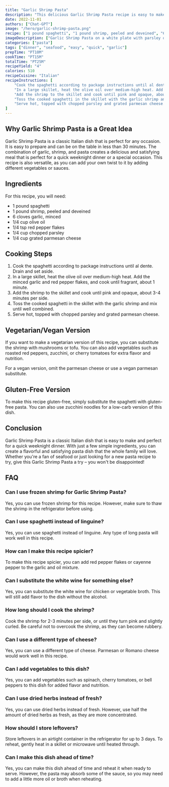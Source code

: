```yaml
---
title: "Garlic Shrimp Pasta"
description: "This delicious Garlic Shrimp Pasta recipe is easy to make and perfect for a quick weeknight dinner. With just a few simple ingredients, you can create a flavorful and satisfying pasta dish that the whole family will love."
date: 2022-11-01
authors: ["Chat-GPT"]
image: "/hero/garlic-shrimp-pasta.png"
recipe: ["1 pound spaghetti", "1 pound shrimp, peeled and deveined", "6 cloves garlic, minced", "1/4 cup olive oil", "1/4 tsp red pepper flakes", "1/4 cup chopped parsley", "1/4 cup grated parmesan cheese"]
imageDescription: ["Garlic Shrimp Pasta on a white plate with parsley on top"]
categories: ["pasta"]
tags: ["dinner", "seafood", "easy", "quick", "garlic"]
prepTime: "PT10M"
cookTime: "PT15M"
totalTime: "PT25M"
recipeYield: "4"
calories: 510
recipeCuisine: "Italian"
recipeInstructions: [
    "Cook the spaghetti according to package instructions until al dente. Drain and set aside.",
    "In a large skillet, heat the olive oil over medium-high heat. Add the minced garlic and red pepper flakes, and cook until fragrant, about 1 minute.",
    "Add the shrimp to the skillet and cook until pink and opaque, about 3-4 minutes per side.",
    "Toss the cooked spaghetti in the skillet with the garlic shrimp and mix until well combined.",
    "Serve hot, topped with chopped parsley and grated parmesan cheese."
]
---
```


## Why Garlic Shrimp Pasta is a Great Idea

Garlic Shrimp Pasta is a classic Italian dish that is perfect for any occasion. It is easy to prepare and can be on the table in less than 30 minutes. The combination of garlic, shrimp, and pasta creates a delicious and satisfying meal that is perfect for a quick weeknight dinner or a special occasion. This recipe is also versatile, as you can add your own twist to it by adding different vegetables or sauces.

## Ingredients

For this recipe, you will need:

- 1 pound spaghetti
- 1 pound shrimp, peeled and deveined
- 6 cloves garlic, minced
- 1/4 cup olive oil
- 1/4 tsp red pepper flakes
- 1/4 cup chopped parsley
- 1/4 cup grated parmesan cheese

## Cooking Steps

1. Cook the spaghetti according to package instructions until al dente. Drain and set aside.
2. In a large skillet, heat the olive oil over medium-high heat. Add the minced garlic and red pepper flakes, and cook until fragrant, about 1 minute.
3. Add the shrimp to the skillet and cook until pink and opaque, about 3-4 minutes per side.
4. Toss the cooked spaghetti in the skillet with the garlic shrimp and mix until well combined.
5. Serve hot, topped with chopped parsley and grated parmesan cheese.

## Vegetarian/Vegan Version

If you want to make a vegetarian version of this recipe, you can substitute the shrimp with mushrooms or tofu. You can also add vegetables such as roasted red peppers, zucchini, or cherry tomatoes for extra flavor and nutrition.

For a vegan version, omit the parmesan cheese or use a vegan parmesan substitute.

## Gluten-Free Version

To make this recipe gluten-free, simply substitute the spaghetti with gluten-free pasta. You can also use zucchini noodles for a low-carb version of this dish.

## Conclusion

Garlic Shrimp Pasta is a classic Italian dish that is easy to make and perfect for a quick weeknight dinner. With just a few simple ingredients, you can create a flavorful and satisfying pasta dish that the whole family will love. Whether you're a fan of seafood or just looking for a new pasta recipe to try, give this Garlic Shrimp Pasta a try – you won't be disappointed!

## FAQ

### Can I use frozen shrimp for Garlic Shrimp Pasta?

Yes, you can use frozen shrimp for this recipe. However, make sure to thaw the shrimp in the refrigerator before using.

### Can I use spaghetti instead of linguine?

Yes, you can use spaghetti instead of linguine. Any type of long pasta will work well in this recipe.

### How can I make this recipe spicier?

To make this recipe spicier, you can add red pepper flakes or cayenne pepper to the garlic and oil mixture.

### Can I substitute the white wine for something else?

Yes, you can substitute the white wine for chicken or vegetable broth. This will still add flavor to the dish without the alcohol.

### How long should I cook the shrimp?

Cook the shrimp for 2-3 minutes per side, or until they turn pink and slightly curled. Be careful not to overcook the shrimp, as they can become rubbery.

### Can I use a different type of cheese?

Yes, you can use a different type of cheese. Parmesan or Romano cheese would work well in this recipe.

### Can I add vegetables to this dish?

Yes, you can add vegetables such as spinach, cherry tomatoes, or bell peppers to this dish for added flavor and nutrition.

### Can I use dried herbs instead of fresh?

Yes, you can use dried herbs instead of fresh. However, use half the amount of dried herbs as fresh, as they are more concentrated.

### How should I store leftovers?

Store leftovers in an airtight container in the refrigerator for up to 3 days. To reheat, gently heat in a skillet or microwave until heated through.

### Can I make this dish ahead of time?

Yes, you can make this dish ahead of time and reheat it when ready to serve. However, the pasta may absorb some of the sauce, so you may need to add a little more oil or broth when reheating.